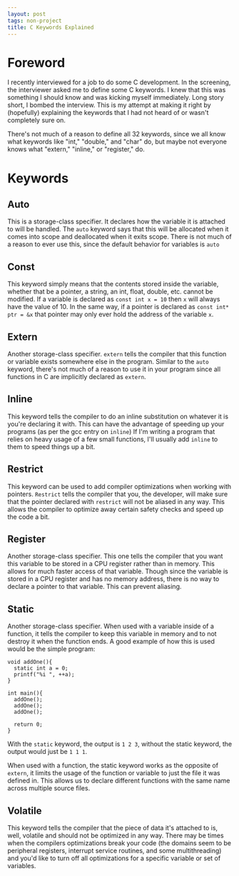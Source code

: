 ```yaml
---
layout: post
tags: non-project 
title: C Keywords Explained
---
```

# Foreword

I recently interviewed for a job to do some C development.  In the screening, the interviewer
asked me to define some C keywords.  I knew that this was something I should know and was kicking
myself immediately.  Long story short, I bombed the interview.  This is my attempt at making it 
right by (hopefully) explaining the keywords that I had not heard of or wasn't completely sure on.

There's not much of a reason to define all 32 keywords, since we all know what keywords like "int,"
"double," and "char" do, but maybe not everyone knows what "extern," "inline," or "register," do.


# Keywords


## Auto

This is a storage-class specifier.  It declares how the variable it is attached to will be 
handled.  The `auto` keyword says that this will be allocated when it comes into scope and 
deallocated when it exits scope.  There is not much of a reason to ever use this, since the
default behavior for variables is `auto`


## Const

This keyword simply means that the contents stored inside the variable, whether that be a pointer,
a string, an int, float, double, etc. cannot be modified.  If a variable is declared as 
`const int x = 10` then `x` will always have the value of 10.  In the same way, if a pointer is 
declared as `const int* ptr = &x` that pointer may only ever hold the address of the variable `x`.


## Extern

Another storage-class specifier.  `extern` tells the compiler that this function or variable exists
somewhere else in the program.  Similar to the `auto` keyword, there's not much of a reason to use
it in your program since all functions in C are implicitly declared as `extern`.  


## Inline

This keyword tells the compiler to do an inline substitution on whatever it is you're declaring 
it with. This can have the advantage of speeding up your programs (as per the gcc entry on `inline`)
If I'm writing a program  that relies on heavy usage of a few small functions, I'll usually add 
`inline` to them to speed things up a bit.


## Restrict

This keyword can be used to add compiler optimizations when working with pointers.  `Restrict` tells 
the compiler that you, the developer, will make sure that the pointer declared with `restrict` will
not be aliased in any way.  This allows the compiler to optimize away certain safety checks and speed
up the code a bit.


## Register

Another storage-class specifier.  This one tells the compiler that you want this variable
to be stored in a CPU register rather than in memory.  This allows for much faster access
of that variable.  Though since the variable is stored in a CPU register and has no memory 
address, there is no way to declare a pointer to that variable.  This can prevent aliasing.


## Static

Another storage-class specifier.  When used with a variable inside of a function, it tells 
the compiler to keep this variable in memory and to not destroy it when the function ends.
A good example of how this is used would be the simple program:

    void addOne(){
      static int a = 0;
      printf("%i ", ++a);
    }
    
    int main(){
      addOne();
      addOne();
      addOne();
    
      return 0;
    }

With the `static` keyword, the output is `1 2 3`, without the static keyword, the output 
would just be `1 1 1`.

When used with a function, the static keyword works as the opposite of `extern`, it limits
the usage of the function or variable to just the file it was defined in.  This allows us
to declare different functions with the same name across multiple source files. 


## Volatile

This keyword tells the compiler that the piece of data it's attached to is, well, volatile and
should not be optimized in any way.  There may be times when the compilers optimizations break
your code (the domains seem to be peripheral registers, interrupt service routines, and 
some multithreading) and you'd like to turn off all optimizations for a specific variable or
set of variables.  

